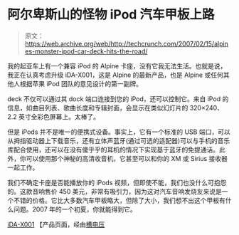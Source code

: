 # 阿尔卑斯山的怪物 iPod 汽车甲板上路

> 原文：<https://web.archive.org/web/http://techcrunch.com/2007/02/15/alpines-monster-ipod-car-deck-hits-the-road/>

我的起亚车上有一个兼容 iPod 的 Alpine 卡座，没有它我无法生活。也就是说，我正在认真考虑升级 iDA-X001，这是 Alpine 的最新产品，也是 Alpine 或任何其他人根据苹果 iPod 团队的意见设计的第一副牌。

deck 不仅可以通过其 dock 端口连接到您的 iPod，还可以控制它。来自 iPod 的信息，如曲目列表、歌曲长度和专辑封面，会显示在类似幻灯片的 320×240、2.2 英寸全彩色屏幕上。太棒了。

但是 iPods 并不是唯一的便携式设备。事实上，它有一个标准的 USB 端口，可以从拇指驱动器上下载音乐，还有立体声蓝牙(通过可选的适配器)可以与手机的音乐库配合使用，还可以在没有傻乎乎的耳机的情况下实现基于蓝牙的免提通话。此外，你可以使用那个神秘的高清收音机，它甚至可以和你的 XM 或 Sirius 接收器一起工作。

我们不确定卡座是否能播放你的 iPods 视频，但即使不能，我们也没什么可抱怨的。这款音响售价 450 美元，非常有吸引力，因为这对汽车音响发烧友来说是一个不错的价格。它比大多数汽车甲板略大，但除了大小，我们想不出这个甲板有什么问题。2007 年的一个初夏，你就能得到它。

[iDA-X001](https://web.archive.org/web/20150912171420/http://www.alpine-usa.com/US-en/products/product.php?model=iDA-X001) 【产品页面，经由[槽电压](https://web.archive.org/web/20150912171420/http://www.groovevolt.com/Newswires/newswire.asp?ID=2325)